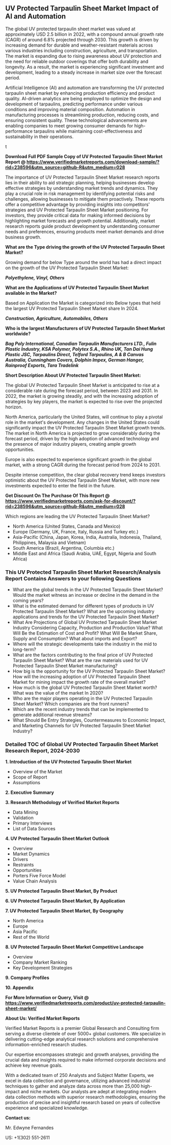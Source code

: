 <h2>UV Protected Tarpaulin Sheet Market Impact of AI and Automation</h2><p>The global UV protected tarpaulin sheet market was valued at approximately USD 2.5 billion in 2022, with a compound annual growth rate (CAGR) of around 6.8% projected through 2030. This growth is driven by increasing demand for durable and weather-resistant materials across various industries including construction, agriculture, and transportation. The market is expanding due to rising awareness about UV protection and the need for reliable outdoor coverings that offer both durability and longevity. As a result, the market is experiencing significant investment and development, leading to a steady increase in market size over the forecast period.</p><p>Artificial Intelligence (AI) and automation are transforming the UV protected tarpaulin sheet market by enhancing production efficiency and product quality. AI-driven analytics are being employed to optimize the design and development of tarpaulins, predicting performance under various conditions and improving material composition. Automation in manufacturing processes is streamlining production, reducing costs, and ensuring consistent quality. These technological advancements are enabling companies to meet growing consumer demands for high-performance tarpaulins while maintaining cost-effectiveness and sustainability in their operations.</p>t</p><p id="" class=""><strong>Download Full PDF Sample Copy of UV Protected Tarpaulin Sheet Market Report @ <a href="https://www.verifiedmarketreports.com/download-sample/?rid=238596&utm_source=github-R&utm_medium=028" target="_blank">https://www.verifiedmarketreports.com/download-sample/?rid=238596&utm_source=github-R&utm_medium=028</a></strong></p><p>The importance of&nbsp;UV Protected Tarpaulin Sheet Market research reports lies in their ability to aid strategic planning, helping businesses develop effective strategies by understanding market trends and dynamics. They play a crucial role in risk management by identifying potential risks and challenges, allowing businesses to mitigate them proactively. These reports offer a competitive advantage by providing insights into competitors' strategies and UV Protected Tarpaulin Sheet Market positioning. For investors, they provide critical data for making informed decisions by highlighting market forecasts and growth potential. Additionally, market research reports guide product development by understanding consumer needs and preferences, ensuring products meet market demands and drive business growth.</p><p><strong>What are the&nbsp;Type driving the growth of the UV Protected Tarpaulin Sheet Market?</strong></p><p id="" class="">Growing demand for below Type around the world has had a direct impact on the growth of the UV Protected Tarpaulin Sheet Market:</p><em><strong>Polyethylene, Vinyl, Others</strong></em></p><strong>What are the&nbsp;Applications&nbsp;of UV Protected Tarpaulin Sheet Market available in the Market?</strong></p><p id="" class="">Based on Application the Market is categorized into Below types that held the largest UV Protected Tarpaulin Sheet Market share In 2024.</p><em><strong>Construction, Agriculture, Automobiles, Others</strong></em></p><strong>Who is the largest Manufacturers of UV Protected Tarpaulin Sheet Market worldwide?</strong></p><p><em><strong>Bag Poly International, Canadian Tarpaulin Manufacturers LTD., Fulin Plastic Industry, KSA Polymer, Polytex S.A., Rhino UK, Tan Dai Hung Plastic JSC, Tarpaulins Direct, Telford Tarpaulins, A & B Canvas Australia, Cunningham Covers, Dolphin Impex, German Hanger, Rainproof Exports, Tara Tradelink</strong></em></p><p id="" class=""><strong>Short Description About UV Protected Tarpaulin Sheet Market:</strong></p><p>The global UV Protected Tarpaulin Sheet Market is anticipated to rise at a considerable rate during the forecast period, between 2023 and 2031. In 2022, the market is growing steadily, and with the increasing adoption of strategies by key players, the market is expected to rise over the projected horizon.</p><p>North America, particularly the United States, will continue to play a pivotal role in the market's development. Any changes in the United States could significantly impact the UV Protected Tarpaulin Sheet Market growth trends. The market in North America is projected to grow considerably during the forecast period, driven by the high adoption of advanced technology and the presence of major industry players, creating ample growth opportunities.</p><p>Europe is also expected to experience significant growth in the global market, with a strong CAGR during the forecast period from 2024 to 2031.</p><p>Despite intense competition, the clear global recovery trend keeps investors optimistic about the UV Protected Tarpaulin Sheet Market, with more new investments expected to enter the field in the future.</p><p id="" class=""><strong>Get Discount On The Purchase Of This Report @ <a href="https://www.verifiedmarketreports.com/ask-for-discount/?rid=238596&utm_source=github-R&utm_medium=028" target="_blank">https://www.verifiedmarketreports.com/ask-for-discount/?rid=238596&utm_source=github-R&utm_medium=028</a></strong></p>Which regions are leading the UV Protected Tarpaulin Sheet Market?</p><ul><li>North America (United States, Canada and Mexico)</li><li>Europe (Germany, UK, France, Italy, Russia and Turkey etc.)</li><li>Asia-Pacific (China, Japan, Korea, India, Australia, Indonesia, Thailand, Philippines, Malaysia and Vietnam)</li><li>South America (Brazil, Argentina, Columbia etc.)</li><li>Middle East and Africa (Saudi Arabia, UAE, Egypt, Nigeria and South Africa)</li></ul><h3 id="" class="">This UV Protected Tarpaulin Sheet Market Research/Analysis Report Contains Answers to your following Questions</h3><ul><li>What are the global trends in the UV Protected Tarpaulin Sheet Market? Would the market witness an increase or decline in the demand in the coming years?</li><li>What is the estimated demand for different types of products in UV Protected Tarpaulin Sheet Market? What are the upcoming industry applications and trends for the UV Protected Tarpaulin Sheet Market?</li><li>What Are Projections of Global UV Protected Tarpaulin Sheet Market Industry Considering Capacity, Production and Production Value? What Will Be the Estimation of Cost and Profit? What Will Be Market Share, Supply and Consumption? What about imports and Export?</li><li>Where will the strategic developments take the industry in the mid to long-term?</li><li>What are the factors contributing to the final price of UV Protected Tarpaulin Sheet Market? What are the raw materials used for UV Protected Tarpaulin Sheet Market manufacturing?</li><li>How big is the opportunity for the UV Protected Tarpaulin Sheet Market? How will the increasing adoption of UV Protected Tarpaulin Sheet Market for mining impact the growth rate of the overall market?</li><li>How much is the global UV Protected Tarpaulin Sheet Market worth? What was the value of the market In 2020?</li><li>Who are the major players operating in the UV Protected Tarpaulin Sheet Market? Which companies are the front runners?</li><li>Which are the recent industry trends that can be implemented to generate additional revenue streams?</li><li>What Should Be Entry Strategies, Countermeasures to Economic Impact, and Marketing Channels for UV Protected Tarpaulin Sheet Market Industry?</li></ul><h3 id="" class="">Detailed TOC of Global UV Protected Tarpaulin Sheet Market Research Report, 2024-2030</h3><p id="" class=""><strong>1. Introduction of the UV Protected Tarpaulin Sheet Market</strong></p><ul><li>Overview of the Market</li><li>Scope of Report</li><li>Assumptions</li></ul><p id="" class=""><strong>2. Executive Summary</strong></p><p id="" class=""><strong>3. Research Methodology of Verified Market Reports</strong></p><ul><li>Data Mining</li><li>Validation</li><li>Primary Interviews</li><li>List of Data Sources</li></ul><p id="" class=""><strong>4. UV Protected Tarpaulin Sheet Market Outlook</strong></p><ul><li>Overview</li><li>Market Dynamics</li><li>Drivers</li><li>Restraints</li><li>Opportunities</li><li>Porters Five Force Model</li><li>Value Chain Analysis</li></ul><p id="" class=""><strong>5. UV Protected Tarpaulin Sheet Market, By Product</strong></p><p id="" class=""><strong>6. UV Protected Tarpaulin Sheet Market, By Application</strong></p><p id="" class=""><strong>7. UV Protected Tarpaulin Sheet Market, By Geography</strong></p><ul><li>North America</li><li>Europe</li><li>Asia Pacific</li><li>Rest of the World</li></ul><p id="" class=""><strong>8. UV Protected Tarpaulin Sheet Market Competitive Landscape</strong></p><ul><li>Overview</li><li>Company Market Ranking</li><li>Key Development Strategies</li></ul><p id="" class=""><strong>9. Company Profiles</strong></p><p id="" class=""><strong>10. Appendix</strong></p><p id="" class=""><strong>For More Information or Query, Visit @ <a href="https://www.verifiedmarketreports.com/product/uv-protected-tarpaulin-sheet-market/" target="_blank">https://www.verifiedmarketreports.com/product/uv-protected-tarpaulin-sheet-market/</a></strong></p><p id="" class=""><strong>About Us: Verified Market Reports</strong></p><p id="" class="">Verified Market Reports is a premier Global Research and Consulting firm serving a diverse clientele of over 5000+ global customers. We specialize in delivering cutting-edge analytical research solutions and comprehensive information-enriched research studies.</p><p id="" class="">Our expertise encompasses strategic and growth analyses, providing the crucial data and insights required to make informed corporate decisions and achieve key revenue goals.</p><p id="" class="">With a dedicated team of 250 Analysts and Subject Matter Experts, we excel in data collection and governance, utilizing advanced industrial techniques to gather and analyze data across more than 25,000 high-impact and niche markets. Our analysts are adept at integrating modern data collection methods with superior research methodologies, ensuring the production of precise and insightful research based on years of collective experience and specialized knowledge.</p><p id="" class=""><strong>Contact us:</strong></p><p id="" class="">Mr. Edwyne Fernandes</p><p id="" class="">US: +1(302) 551-2611</p>